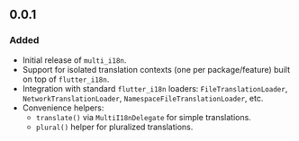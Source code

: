 ## 0.0.1

### Added
- Initial release of `multi_i18n`.
- Support for isolated translation contexts (one per package/feature) built on top of `flutter_i18n`.
- Integration with standard `flutter_i18n` loaders: `FileTranslationLoader`, `NetworkTranslationLoader`, `NamespaceFileTranslationLoader`, etc.
- Convenience helpers:
    - `translate()` via `MultiI18nDelegate` for simple translations.
    - `plural()` helper for pluralized translations.
